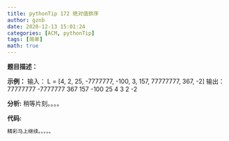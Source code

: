 ```yaml
---
title: pythonTip 172 绝对值排序
author: gznb
date: 2020-12-13 15:01:24
categories: [ACM, pythonTip]
tags: [简单]
math: true
---
```


**题目描述：**


**示例：**
输入：
L = [4, 2, 25, -7777777, -100, 3, 157, 77777777, 367, -2]
输出：
77777777 -7777777 367 157 -100 25 4 3 2 -2


**分析:**
稍等片刻。。。。

**代码:**
```python
精彩马上继续。。。。。
```
